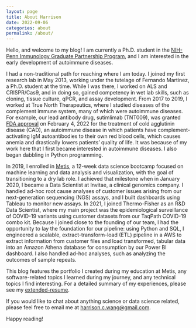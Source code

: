 ```yaml
---
layout: page
title: About Harrison
date: 2022-09-06
categories: about
permalink: /about/
---
```




Hello, and welcome to my blog! I am currently a Ph.D. student in the [NIH-Penn Immunology Graduate Partnership Program](https://www.med.upenn.edu/nih-igg-partnership/), and I am interested in the early development of autoimmune diseases.

I had a non-traditional path for reaching where I am today. I joined my first research lab in May 2013, working under the tutelage of Fernando Martinez, a Ph.D. student at the time. While I was there, I worked on ALS and CRISPR/Cas9, and in doing so, gained competency in wet lab skills, such as cloning, tissue culture, qPCR, and assay development. From 2017 to 2019, I worked at True North Therapeutics, where I studied diseases of the complement immune system, many of which were autoimmune diseases. For example, our lead antibody drug, sutimlimab (TNT009), was granted [FDA approval](https://www.fda.gov/drugs/news-events-human-drugs/fda-approves-treatment-adults-rare-type-anemia) on February 4, 2022 for the treatment of cold agglutinin disease (CAD), an autoimmune disease in which patients have complement-activating IgM autoantibodies to their own red blood cells, which causes anemia and drastically lowers patients’ quality of life. It was because of my work here that I first became interested in autoimmune diseases. I also began dabbling in Python programming.

In 2019, I enrolled in [Metis](https://www.thisismetis.com/), a 12-week data science bootcamp focused on machine learning and data analysis and visualization, with the goal of transitioning to a dry lab role. I achieved that milestone when in January 2020, I became a Data Scientist at Invitae, a clinical genomics company. I handled ad-hoc root cause analyses of customer issues arising from our next-generation sequencing (NGS) assays, and I built dashboards using Tableau to monitor new assays. In 2021, I joined Thermo-Fisher as an R&D Data Scientist, where my main project was the epidemiological surveillance of COVID-19 variants using customer datasets from our TaqPath COVID-19 combo kit. Because I joined close to the founding of our team, I had the opportunity to lay the foundation for our pipeline: using Python and SQL, I engineered a scalable, extract-transform-load (ETL) pipeline in a AWS to extract information from customer files and load transformed, tabular data into an Amazon Athena database for consumption by our Power BI dashboard. I also handled ad-hoc analyses, such as analyzing the outcomes of sample repeats.

This blog features the portfolio I created during my education at Metis, any software-related topics I learned during my journey, and any technical topics I find interesting. For a detailed summary of my experiences, please see my [extended-resume](https://harrisonized.github.io/resume/harrison-wang-extended-resume.pdf).

If you would like to chat about anything science or data science related, please feel free to email me at [harrison.c.wang@gmail.com](mailto:harrison.c.wang@gmail.com).

Happy reading!